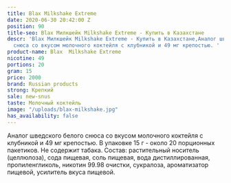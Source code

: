 ```yaml
---
title: Blax Milkshake Extreme
date: 2020-06-30 20:42:00 Z
position: 90
title-seo: Blax Милкшейк Milkshake Extreme - Купить в Казахстане
descr: 'Blax Милкшейк Milkshake Extreme - Купить в Казахстане,Аналог шведского белого
  снюса со вкусом молочного коктейля с клубникой и 49 мг крепостью. '
product-name: Blax  Milkshake Extreme
nicotine: 49
portions: 20
gram: 15
price: 2000
brand: Russian products
strong: Крепкий
sale: new-snus
taste: Молочный коктейль
image: "/uploads/blax-milkshake.jpg"
has_availability: false
---
```


Аналог шведского белого снюса со вкусом молочного коктейля с клубникой и 49 мг крепостью. 
В упаковке 15 г - около 20 порционных пакетиков. 
Не содержит табака. 
Состав: растительный носитель (целлюлоза), сода пищевая, соль пищевая, вода дистиллированная, пропиленгликоль, никотин 99.98 очистки, сукралоза, ароматизатор пищевой, усилитель вкуса пищевой.